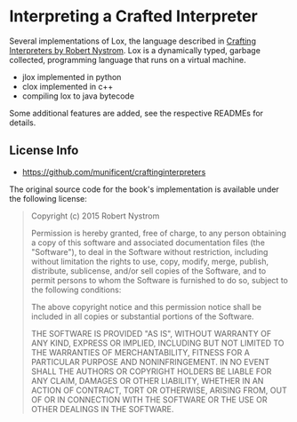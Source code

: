 # Interpreting a Crafted Interpreter

Several implementations of Lox, the language described in [Crafting Interpreters by Robert Nystrom](https://craftinginterpreters.com). Lox is a dynamically typed, garbage collected, programming language that runs on a virtual machine. 

- jlox implemented in python
- clox implemented in c++
- compiling lox to java bytecode

Some additional features are added, see the respective READMEs for details. 

## License Info

- https://github.com/munificent/craftinginterpreters

The original source code for the book's implementation is available under the following license: 

> Copyright (c) 2015 Robert Nystrom  
>
> Permission is hereby granted, free of charge, to any person obtaining a copy
of this software and associated documentation files (the "Software"), to
deal in the Software without restriction, including without limitation the
rights to use, copy, modify, merge, publish, distribute, sublicense, and/or
sell copies of the Software, and to permit persons to whom the Software is
furnished to do so, subject to the following conditions:  
>
> The above copyright notice and this permission notice shall be included in
all copies or substantial portions of the Software.
> 
> THE SOFTWARE IS PROVIDED "AS IS", WITHOUT WARRANTY OF ANY KIND, EXPRESS OR
IMPLIED, INCLUDING BUT NOT LIMITED TO THE WARRANTIES OF MERCHANTABILITY,
FITNESS FOR A PARTICULAR PURPOSE AND NONINFRINGEMENT. IN NO EVENT SHALL THE
AUTHORS OR COPYRIGHT HOLDERS BE LIABLE FOR ANY CLAIM, DAMAGES OR OTHER
LIABILITY, WHETHER IN AN ACTION OF CONTRACT, TORT OR OTHERWISE, ARISING
FROM, OUT OF OR IN CONNECTION WITH THE SOFTWARE OR THE USE OR OTHER DEALINGS
IN THE SOFTWARE.
